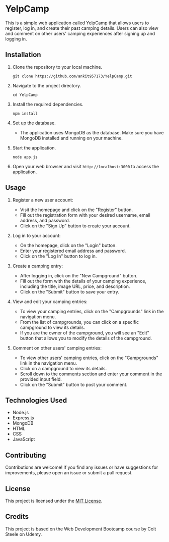 # YelpCamp

This is a simple web application called YelpCamp that allows users to register, log in, and create their past camping details. Users can also view and comment on other users' camping experiences after signing up and logging in.

## Installation

1. Clone the repository to your local machine.

   ```
   git clone https://github.com/ankit957173/YelpCamp.git
   ```
2. Navigate to the project directory.

   ```
   cd YelpCamp
   ```
3. Install the required dependencies.

   ```
   npm install
   ```
4. Set up the database.

   - The application uses MongoDB as the database. Make sure you have MongoDB installed and running on your machine.
5. Start the application.

   ```
   node app.js
   ```
6. Open your web browser and visit `http://localhost:3000` to access the application.

## Usage

1. Register a new user account:

   - Visit the homepage and click on the "Register" button.
   - Fill out the registration form with your desired username, email address, and password.
   - Click on the "Sign Up" button to create your account.
2. Log in to your account:

   - On the homepage, click on the "Login" button.
   - Enter your registered email address and password.
   - Click on the "Log In" button to log in.
3. Create a camping entry:

   - After logging in, click on the "New Campground" button.
   - Fill out the form with the details of your camping experience, including the title, image URL, price, and description.
   - Click on the "Submit" button to save your entry.
4. View and edit your camping entries:

   - To view your camping entries, click on the "Campgrounds" link in the navigation menu.
   - From the list of campgrounds, you can click on a specific campground to view its details.
   - If you are the owner of the campground, you will see an "Edit" button that allows you to modify the details of the campground.
5. Comment on other users' camping entries:

   - To view other users' camping entries, click on the "Campgrounds" link in the navigation menu.
   - Click on a campground to view its details.
   - Scroll down to the comments section and enter your comment in the provided input field.
   - Click on the "Submit" button to post your comment.

## Technologies Used

- Node.js
- Express.js
- MongoDB
- HTML
- CSS
- JavaScript

## Contributing

Contributions are welcome! If you find any issues or have suggestions for improvements, please open an issue or submit a pull request.

## License

This project is licensed under the [MIT License](LICENSE).

## Credits

This project is based on the Web Development Bootcamp course by Colt Steele on Udemy.
